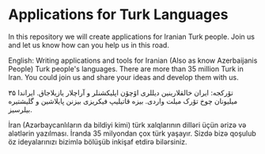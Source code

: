 # Applications for Turk Languages
In this repository we will create applications for Iranian Turk people. Join us and let us know how can you help us in this road.


English: Writing applications and tools for Iranian (Also as know Azerbaijanis People) Turk people's languages. There are more than 35 million Turk in Iran. You could join us and share your ideas and develop them with us.

تۆرکجه: ایران خالقلارینین دیللری اۆچۆن اپلیکشنلر و آراچلار یازیلاجاق. ایراندا ۳۵ میلیونان چوخ تۆرک میلت واردی. بیزه قاتیلیپ فیکریزی بیزنن پایلاشین و گلیشتیره بیلرسیز.

İran (Azərbaycanlıların da bildiyi kimi) türk xalqlarının dilləri üçün ərizə və alətlərin yazılması. İranda 35 milyondan çox türk yaşayır. Sizdə bizə qoşulub öz ideyalarınızı bizimlə bölüşüb inkişaf etdirə bilərsiniz.
